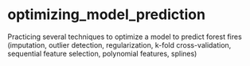 # optimizing_model_prediction
Practicing several techniques to optimize a model to predict forest fires (imputation, outlier detection, regularization, k-fold cross-validation, sequential feature selection, polynomial features, splines)
